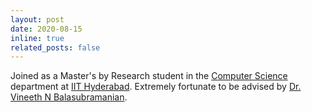 ```yaml
---
layout: post
date: 2020-08-15
inline: true
related_posts: false
---
```


Joined as a Master's by Research student in the [Computer Science](https://www.cse.iith.ac.in/) department at [IIT Hyderabad](https://www.iith.ac.in/). Extremely fortunate to be advised by [Dr. Vineeth N Balasubramanian](https://people.iith.ac.in/vineethnb/).
